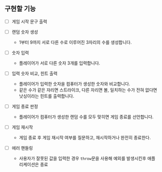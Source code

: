 ## 구현할 기능

- [ ] 게임 시작 문구 출력

- [ ] 랜덤 숫자 생성
    - 1부터 9까지 서로 다른 수로 이루어진 3자리의 수를 생성합니다.

- [ ] 숫자 입력
    - 플레이어가 서로 다른 숫자 3개를 입력합니다.

- [ ] 입력 숫자 비교, 힌트 출력
    - 플레이어가 입력한 숫자을 컴퓨터가 생성한 숫자와 비교합니다.
    - 같은 수가 같은 자리면 스트라이크, 다른 자리면 볼, 일치하는 수가 전혀 없다면 낫싱이라는 힌트를 출력합니다.

- [ ] 게임 종료 판정
    - 플레이어가 컴퓨터가 생성한 랜덤 수를 모두 맞히면 게임 종료를 선언합니다.

- [ ] 게임 재시작
    - 게임 종료 후 게임 재시작 여부를 질문하고, 재시작하거나 완전히 종료한다.

- [ ] 에러 핸들링
    - 사용자가 잘못된 값을 입력한 경우 `throw`문을 사용해 예외를 발생시킨후 애플리케이션은 종료